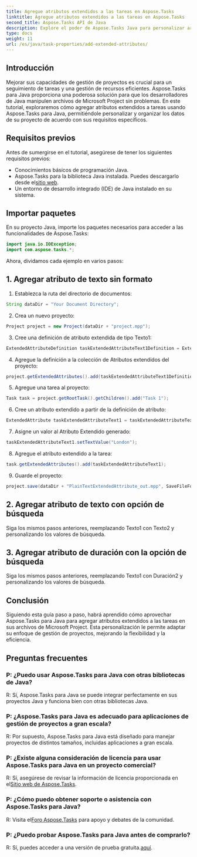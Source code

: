 ```yaml
---
title: Agregue atributos extendidos a las tareas en Aspose.Tasks
linktitle: Agregue atributos extendidos a las tareas en Aspose.Tasks
second_title: Aspose.Tasks API de Java
description: Explore el poder de Aspose.Tasks Java para personalizar archivos de Microsoft Project con atributos extendidos. Mejore sus capacidades de gestión de proyectos sin esfuerzo.
type: docs
weight: 11
url: /es/java/task-properties/add-extended-attributes/
---
```

## Introducción
Mejorar sus capacidades de gestión de proyectos es crucial para un seguimiento de tareas y una gestión de recursos eficientes. Aspose.Tasks para Java proporciona una poderosa solución para que los desarrolladores de Java manipulen archivos de Microsoft Project sin problemas. En este tutorial, exploraremos cómo agregar atributos extendidos a tareas usando Aspose.Tasks para Java, permitiéndole personalizar y organizar los datos de su proyecto de acuerdo con sus requisitos específicos.
## Requisitos previos
Antes de sumergirse en el tutorial, asegúrese de tener los siguientes requisitos previos:
- Conocimientos básicos de programación Java.
-  Aspose.Tasks para la biblioteca Java instalada. Puedes descargarlo desde el[sitio web](https://releases.aspose.com/tasks/java/).
- Un entorno de desarrollo integrado (IDE) de Java instalado en su sistema.
## Importar paquetes
En su proyecto Java, importe los paquetes necesarios para acceder a las funcionalidades de Aspose.Tasks:
```java
import java.io.IOException;
import com.aspose.tasks.*;
```
Ahora, dividamos cada ejemplo en varios pasos:
## 1. Agregar atributo de texto sin formato
1. Establezca la ruta del directorio de documentos:
```java
String dataDir = "Your Document Directory";
```
2. Crea un nuevo proyecto:
```java
Project project = new Project(dataDir + "project.mpp");
```
3. Cree una definición de atributo extendida de tipo Texto1:
```java
ExtendedAttributeDefinition taskExtendedAttributeText1Definition = ExtendedAttributeDefinition.createTaskDefinition(CustomFieldType.Text, ExtendedAttributeTask.Text1, "Task City Name");
```
4. Agregue la definición a la colección de Atributos extendidos del proyecto:
```java
project.getExtendedAttributes().add(taskExtendedAttributeText1Definition);
```
5. Agregue una tarea al proyecto:
```java
Task task = project.getRootTask().getChildren().add("Task 1");
```
6. Cree un atributo extendido a partir de la definición de atributo:
```java
ExtendedAttribute taskExtendedAttributeText1 = taskExtendedAttributeText1Definition.createExtendedAttribute();
```
7. Asigne un valor al Atributo Extendido generado:
```java
taskExtendedAttributeText1.setTextValue("London");
```
8. Agregue el atributo extendido a la tarea:
```java
task.getExtendedAttributes().add(taskExtendedAttributeText1);
```
9. Guarde el proyecto:
```java
project.save(dataDir + "PlainTextExtendedAttribute_out.mpp", SaveFileFormat.Mpp);
```
## 2. Agregar atributo de texto con opción de búsqueda
Siga los mismos pasos anteriores, reemplazando Texto1 con Texto2 y personalizando los valores de búsqueda.
## 3. Agregar atributo de duración con la opción de búsqueda
Siga los mismos pasos anteriores, reemplazando Texto1 con Duración2 y personalizando los valores de búsqueda.
## Conclusión
Siguiendo esta guía paso a paso, habrá aprendido cómo aprovechar Aspose.Tasks para Java para agregar atributos extendidos a las tareas en sus archivos de Microsoft Project. Esta personalización le permite adaptar su enfoque de gestión de proyectos, mejorando la flexibilidad y la eficiencia.
## Preguntas frecuentes
### P: ¿Puedo usar Aspose.Tasks para Java con otras bibliotecas de Java?
R: Sí, Aspose.Tasks para Java se puede integrar perfectamente en sus proyectos Java y funciona bien con otras bibliotecas Java.
### P: ¿Aspose.Tasks para Java es adecuado para aplicaciones de gestión de proyectos a gran escala?
R: Por supuesto, Aspose.Tasks para Java está diseñado para manejar proyectos de distintos tamaños, incluidas aplicaciones a gran escala.
### P: ¿Existe alguna consideración de licencia para usar Aspose.Tasks para Java en un proyecto comercial?
 R: Sí, asegúrese de revisar la información de licencia proporcionada en el[Sitio web de Aspose.Tasks](https://purchase.aspose.com/buy).
### P: ¿Cómo puedo obtener soporte o asistencia con Aspose.Tasks para Java?
 R: Visita el[Foro Aspose.Tasks](https://forum.aspose.com/c/tasks/15) para apoyo y debates de la comunidad.
### P: ¿Puedo probar Aspose.Tasks para Java antes de comprarlo?
 R: Sí, puedes acceder a una versión de prueba gratuita.[aquí](https://releases.aspose.com/).